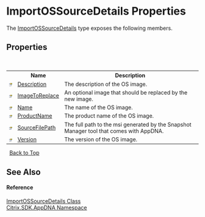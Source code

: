 # ImportOSSourceDetails Properties
 

The <a href="890cc3ef-855a-28c7-b564-bd4bdf639d82">ImportOSSourceDetails</a> type exposes the following members.


## Properties
&nbsp;<table><tr><th></th><th>Name</th><th>Description</th></tr><tr><td>![Public property](media/pubproperty.gif "Public property")</td><td><a href="41860617-7f16-dac8-c198-f9823e1dec6c">Description</a></td><td>
The description of the OS image.</td></tr><tr><td>![Public property](media/pubproperty.gif "Public property")</td><td><a href="8919706b-bf51-7bf5-f25c-93793cd275cb">ImageToReplace</a></td><td>
An optional image that should be replaced by the new image.</td></tr><tr><td>![Public property](media/pubproperty.gif "Public property")</td><td><a href="a42c9dc5-ae59-30e0-e0b0-1e7347cf118b">Name</a></td><td>
The name of the OS image.</td></tr><tr><td>![Public property](media/pubproperty.gif "Public property")</td><td><a href="85f9a60b-e0aa-e8ae-2bc8-3d5b0e79b770">ProductName</a></td><td>
The product name of the OS image.</td></tr><tr><td>![Public property](media/pubproperty.gif "Public property")</td><td><a href="94dc7370-ffc7-de6c-68e6-5790fc191b6e">SourceFilePath</a></td><td>
The full path to the msi generated by the Snapshot Manager tool that comes with AppDNA.</td></tr><tr><td>![Public property](media/pubproperty.gif "Public property")</td><td><a href="4abe23f3-81d5-d0e4-1947-fab4eebbe067">Version</a></td><td>
The version of the OS image.</td></tr></table>&nbsp;
<a href="#importossourcedetails-properties">Back to Top</a>

## See Also


#### Reference
<a href="890cc3ef-855a-28c7-b564-bd4bdf639d82">ImportOSSourceDetails Class</a><br /><a href="fe2d265b-410b-8b11-1eb4-a790e0b062bf">Citrix.SDK.AppDNA Namespace</a><br />